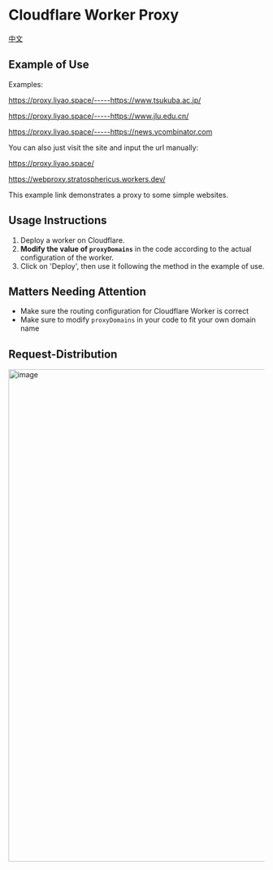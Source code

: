 # Cloudflare Worker Proxy

[中文](README_CN.md)


## Example of Use

Examples:

https://proxy.liyao.space/-----https://www.tsukuba.ac.jp/

https://proxy.liyao.space/-----https://www.jlu.edu.cn/

https://proxy.liyao.space/-----https://news.ycombinator.com

You can also just visit the site and input the url manually:

https://proxy.liyao.space/

https://webproxy.stratosphericus.workers.dev/

This example link demonstrates a proxy to some simple websites.

## Usage Instructions

1. Deploy a worker on Cloudflare.
2. **Modify the value of `proxyDomains`** in the code according to the actual configuration of the worker. 
3. Click on 'Deploy', then use it following the method in the example of use.

## Matters Needing Attention

- Make sure the routing configuration for Cloudflare Worker is correct
- Make sure to modify  `proxyDomains`  in your code to fit your own domain name

## Request-Distribution
<img width="967" alt="image" src="https://github.com/user-attachments/assets/6d0c94af-5012-4f33-a7b5-2a5ca1218bc9" />


